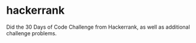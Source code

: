 # hackerrank
Did the 30 Days of Code Challenge from Hackerrank, as well as additional challenge problems.
